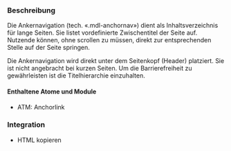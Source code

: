 ### Beschreibung
Die Ankernavigation (tech. «.mdl-anchornav») dient als Inhaltsverzeichnis für lange Seiten. Sie listet vordefinierte Zwischentitel der Seite auf. Nutzende können, ohne scrollen zu müssen, direkt zur entsprechenden Stelle auf der Seite springen. <br>

Die Ankernavigation wird direkt unter dem Seitenkopf (Header) platziert. Sie ist nicht angebracht bei kurzen Seiten. Um die Barrierefreiheit zu gewährleisten ist die Titelhierarchie einzuhalten. <br>


#### Enthaltene Atome und Module
* ATM: Anchorlink


### Integration
* HTML kopieren